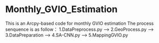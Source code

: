 # Monthly_GVIO_Estimation
This is an Arcpy-based code for monthly GVIO estimation
The process senquence is as follow：
1.DataPreprocess.py --> 2.GeoProcess.py --> 3.DataPreparation --> 4.SA-CNN.py --> 5.MappingGVIO.py
